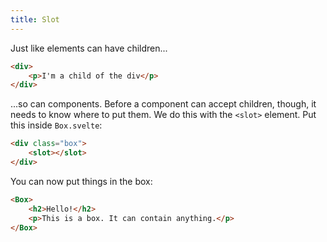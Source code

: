 ```yaml
---
title: Slot
---
```


Just like elements can have children...

```html
<div>
	<p>I'm a child of the div</p>
</div>
```

...so can components. Before a component can accept children, though, it needs to know where to put them. We do this with the `<slot>` element. Put this inside `Box.svelte`:

```html
<div class="box">
	<slot></slot>
</div>
```

You can now put things in the box:

```html
<Box>
	<h2>Hello!</h2>
	<p>This is a box. It can contain anything.</p>
</Box>
```